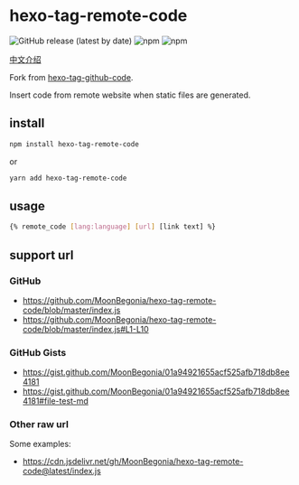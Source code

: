 # hexo-tag-remote-code

![GitHub release (latest by date)](https://img.shields.io/github/v/release/moonbegonia/hexo-tag-remote-code)
![npm](https://img.shields.io/npm/v/hexo-tag-remote-code)
![npm](https://img.shields.io/npm/dt/hexo-tag-remote-code)

[中文介绍](./README_zh-CN.md)

Fork from [hexo-tag-github-code](https://github.com/itpropro/hexo-tag-ghcode).

Insert code from remote website when static files are generated.

## install

``` bash
npm install hexo-tag-remote-code
```

or

``` bash
yarn add hexo-tag-remote-code
```

## usage

``` bash
{% remote_code [lang:language] [url] [link text] %}
```

## support url

### GitHub

- <https://github.com/MoonBegonia/hexo-tag-remote-code/blob/master/index.js>
- <https://github.com/MoonBegonia/hexo-tag-remote-code/blob/master/index.js#L1-L10>

### GitHub Gists

- <https://gist.github.com/MoonBegonia/01a94921655acf525afb718db8ee4181>
- <https://gist.github.com/MoonBegonia/01a94921655acf525afb718db8ee4181#file-test-md>

### Other raw url

Some examples:

- <https://cdn.jsdelivr.net/gh/MoonBegonia/hexo-tag-remote-code@latest/index.js>
